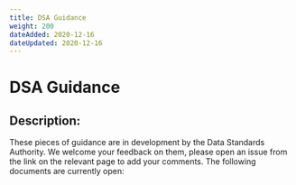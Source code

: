 ```yaml
---
title: DSA Guidance
weight: 200
dateAdded: 2020-12-16
dateUpdated: 2020-12-16
---
```


# DSA Guidance

## Description:
These pieces of guidance are in development by the Data Standards Authority. We welcome your feedback on them, please open an issue from the link on the relevant page to add your comments. The following documents are currently open: